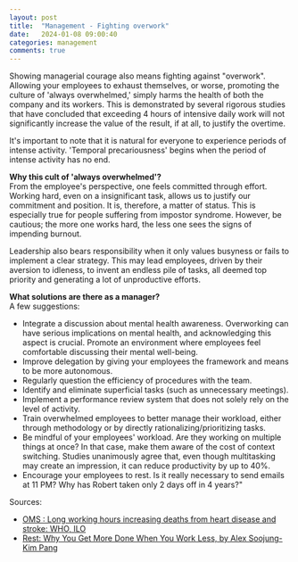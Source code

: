 ```yaml
---
layout: post
title:  "Management - Fighting overwork"
date:   2024-01-08 09:00:40
categories: management
comments: true
---
```


Showing managerial courage also means fighting against "overwork". Allowing your employees to exhaust themselves, or worse, promoting the culture of 'always overwhelmed,' simply harms the health of both the company and its workers. This is demonstrated by several rigorous studies that have concluded that exceeding 4 hours of intensive daily work will not significantly increase the value of the result, if at all, to justify the overtime.  

It's important to note that it is natural for everyone to experience periods of intense activity. 'Temporal precariousness' begins when the period of intense activity has no end.

**Why this cult of 'always overwhelmed'?**  
From the employee's perspective, one feels committed through effort. Working hard, even on a insignificant task, allows us to justify our commitment and position. It is, therefore, a matter of status. This is especially true for people suffering from impostor syndrome. However, be cautious; the more one works hard, the less one sees the signs of impending burnout.

Leadership also bears responsibility when it only values busyness or fails to implement a clear strategy. This may lead employees, driven by their aversion to idleness, to invent an endless pile of tasks, all deemed top priority and generating a lot of unproductive efforts.

**What solutions are there as a manager?**  
A few suggestions:  

- Integrate a discussion about mental health awareness. Overworking can have serious implications on mental health, and acknowledging this aspect is crucial. Promote an environment where employees feel comfortable discussing their mental well-being.
- Improve delegation by giving your employees the framework and means to be more autonomous.
- Regularly question the efficiency of procedures with the team.
- Identify and eliminate superficial tasks (such as unnecessary meetings).
- Implement a performance review system that does not solely rely on the level of activity.
- Train overwhelmed employees to better manage their workload, either through methodology or by directly rationalizing/prioritizing tasks.
- Be mindful of your employees' workload. Are they working on multiple things at once? In that case, make them aware of the cost of context switching. Studies unanimously agree that, even though multitasking may create an impression, it can reduce productivity by up to 40%.
- Encourage your employees to rest. Is it really necessary to send emails at 11 PM? Why has Robert taken only 2 days off in 4 years?"

Sources:
- [OMS : Long working hours increasing deaths from heart disease and stroke: WHO, ILO](https://www.who.int/news/item/17-05-2021-long-working-hours-increasing-deaths-from-heart-disease-and-stroke-who-ilo)
- [Rest: Why You Get More Done When You Work Less, by Alex Soojung-Kim Pang](https://www.amazon.com/Rest-More-Done-When-Work/dp/0465074871)